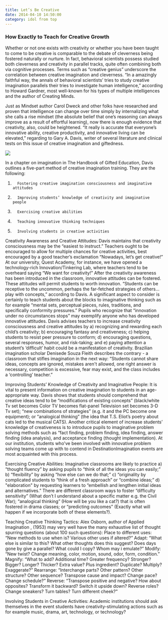 ```yaml
---
title: Let’s Be Creative
date: 2014-04-10 14:50:00
category: idol from top
---
```


### How Exactly to Teach for Creative Growth

Whether or not one exists with creativity or whether you have been taught to come to be creative is comparable to the debate of cleverness being fostered naturally or nurture. In fact, behavioral scientists possess studied both cleverness and creativity in parallel tracks, quite often combining both via cognitive processes.  Terms such as “creative genius” underscore the correlation between creative imagination and cleverness. “In a amazingly faithful way, the annals of behavioral scientists’ tries to study creative imagination parallels their tries to investigate human intelligence,” according to Howard Gardner, most well-known for his types of multiple intelligences and the author of Creating Minds.

Just as Mindset author Carol Dweck and other folks have researched and proven that intelligence can change over time simply by internalizing what she calls a rise mindset (the absolute belief that one’s reasoning can always improve as a result of effortful learning), now there is enough evidence that creativity, also, could be heightened. “It really is accurate that everyone’s innovative ability, creative productivity, and innovative living can be elevated,” regarding to Gary A. Davis, writer of several literature and clinical tests on this issue of creative imagination and giftedness.

![](/images/6.jpg)

In a chapter on imagination in The Handbook of Gifted Education, Davis outlines a five-part method of creative imagination training. They are the following:

1.       Fostering creative imagination consciousness and imaginative attitudes
2.       Improving students’ knowledge of creativity and imaginative people
3.       Exercising creative abilities
4.       Teaching innovative thinking techniques
5.       Involving students in creative activities

<!-- more -->

Creativity Awareness and Creative Attitudes: Davis maintains that creativity consciousness may be the “easiest to instruct.” Teachers ought to be encouraged to allow for multiple chances for creative activities, best encouraged by a good teacher’s exclamation “Nowadays, let’s get creative!” At our university, Quest Academy, for instance, we have opened a technology-rich Innovation/Tinkering Lab, where teachers tend to be overheard saying “We want for creativity!” After the creativity awareness has been introduced in the classroom, innovative attitudes can be fostered. These attitudes will permit students to worth innovation. “Students can be receptive to the uncommon, perhaps the far-fetched strategies of others…play with concepts,” according to Davis. A significant aspect to consider is certainly to teach students about the blocks to imaginative thinking such as for example “mental sets, perceptual pieces, rules, traditions, and specifically conformity pressures.” Pupils who recognize that “innovation under no circumstances stops” may exemplify anyone who has developed innovative attitudes. Davis advises teachers to increase creativity consciousness and creative attitudes by a) recognizing and rewarding each child’s creativity; b) encouraging fantasy and creativeness; c) helping students to resist peer pressure to conform; d) encouraging questions, several responses, humor, and risk-taking; and e) paying attention a student’s ‘difficult’ habit could be a manifestation of creativity. Brazilian imagination scholar Denisede Souza Fleith describes the contrary - a classroom that stifles imagination in the next way: “Students cannot share ideas, concepts are ignored, mistakes aren't allowed, one right answer is necessary, competition is excessive, fear may exist, and the class includes a ‘controlling’ teacher.”

Improving Students’ Knowledge of Creativity and Imaginative People:  It is vital to present information on creative imagination to students in an age-appropriate way. Davis shows that students should comprehend that creative ideas tend to be “modifications of existing concepts” (black/white Tv set becomes Color TV becomes flat-panel Television set becomes 3-D Tv set); “new combinations of strategies” (e.g. it and the PC become one equipment); or “analogical thinking” (the idea that T.S. Eliot’s poetry about cats led to the musical CATS). Another critical element of increase students’ knowledge of creativeness is to introduce pupils to imaginative problem solving methods such as “fact finding, problem finding, idea finding, answer finding (idea analysis), and acceptance finding (thought implementation). At our institution, students who've been involved with innovative problem solving teams come up with to contend in DestinationImagination events are most acquainted with this process.

Exercising Creative Abilities: Imaginative classrooms are likely to practice a) “thought fluency” by asking pupils to “think of all the ideas you can easily;” b) “flexibility” by asking “how else can we do that;” c) “originality by complicated students to “think of a fresh approach” or “combine ideas;” d) "elaboration" by requesting learners to “embellish and lengthen initial ideas and alternatives.” There are different classroom ways to foster “difficulty sensitivity” (What don’t I understand about a specific matter e.g. the Civil War); “analogical thinking” (How will be you like a cat?) that is often fostered in drama classes; or “predicting outcomes” (Exactly what will happen if we incorporate both of these elements?).

Teaching Creative Thinking Tactics: Alex Osborn, author of Applied Imagination , (1953) may very well have the many exhaustive list of thought spurring questions (about 100 such questions): Place to different uses: “New methods to use when is? Various other uses if altered?” Adapt: “What else is similar to this? What other thoughts does this suggest? Does days gone by give a parallel? What could I copy? Whom may i emulate?” Modify: “New twist? Change meaning, color, motion, sound, odor, form, condition.” Magnify: “What to add? Additional time? Greater frequency? Stronger? Bigger? Longer? Thicker? Extra value? Plus ingredient? Duplicate? Multiply? Exaggerate?” Rearrange: “Interchange parts? Other pattern? Other structure? Other sequence? Transpose cause and impact? Change pace? Change schedule?” Reverse: “Transpose positive and negative? How about opposites? Transform it backward? Switch it upside down? Reverse roles? Change sneakers? Turn tables? Turn different cheek?"

Involving Students in Creative Activities: Academic institutions should ask themselves in the event students have creativity-stimulating actions such as for example music, drama, art, technology, or technology?
